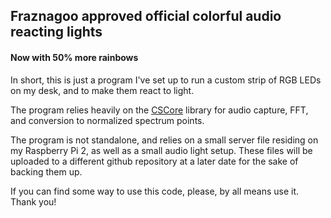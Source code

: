 ## Fraznagoo approved official colorful audio reacting lights
#### Now with 50% more rainbows

In short, this is just a program I've set up to run a custom strip of RGB LEDs on my desk, and to make them react to light.

The program relies heavily on the [CSCore](https://cscore.codeplex.com/) library for audio capture, FFT, and conversion to normalized spectrum points.

The program is not standalone, and relies on a small server file residing on my Raspberry Pi 2, as well as a small audio light setup. These files will be uploaded to a different github repository at a later date for the sake of backing them up.

If you can find some way to use this code, please, by all means use it. Thank you!